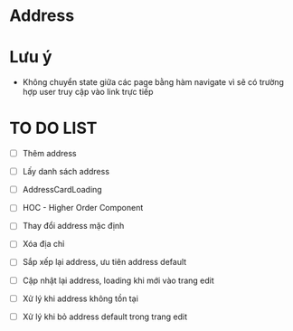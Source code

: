 # Address

# Lưu ý

- Không chuyển state giữa các page bằng hàm navigate vì sẽ có trường hợp user truy cập vào link trực tiếp

# TO DO LIST

- [ ] Thêm address

- [ ] Lấy danh sách address

- [ ] AddressCardLoading

- [ ] HOC - Higher Order Component

- [ ] Thay đổi address mặc định

- [ ] Xóa địa chỉ

- [ ] Sắp xếp lại address, ưu tiên address default

- [ ] Cập nhật lại address, loading khi mới vào trang edit

- [ ] Xử lý khi address không tồn tại

- [ ] Xử lý khi bỏ address default trong trang edit



